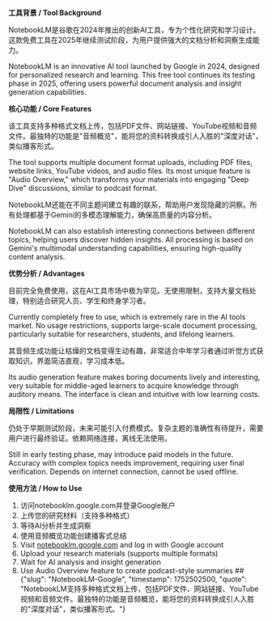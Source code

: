 **工具背景 / Tool Background**

NotebookLM是谷歌在2024年推出的创新AI工具，专为个性化研究和学习设计。这款免费工具在2025年继续测试阶段，为用户提供强大的文档分析和洞察生成能力。

NotebookLM is an innovative AI tool launched by Google in 2024, designed for personalized research and learning. This free tool continues its testing phase in 2025, offering users powerful document analysis and insight generation capabilities.

**核心功能 / Core Features**

该工具支持多种格式文档上传，包括PDF文件、网站链接、YouTube视频和音频文件。最独特的功能是"音频概览"，能将您的资料转换成引人入胜的"深度对话"，类似播客形式。

The tool supports multiple document format uploads, including PDF files, website links, YouTube videos, and audio files. Its most unique feature is "Audio Overview," which transforms your materials into engaging "Deep Dive" discussions, similar to podcast format.

NotebookLM还能在不同主题间建立有趣的联系，帮助用户发现隐藏的洞察。所有处理都基于Gemini的多模态理解能力，确保高质量的内容分析。

NotebookLM can also establish interesting connections between different topics, helping users discover hidden insights. All processing is based on Gemini's multimodal understanding capabilities, ensuring high-quality content analysis.

**优势分析 / Advantages**

目前完全免费使用，这在AI工具市场中极为罕见。无使用限制，支持大量文档处理，特别适合研究人员、学生和终身学习者。

Currently completely free to use, which is extremely rare in the AI tools market. No usage restrictions, supports large-scale document processing, particularly suitable for researchers, students, and lifelong learners.

其音频生成功能让枯燥的文档变得生动有趣，非常适合中年学习者通过听觉方式获取知识。界面简洁直观，学习成本低。

Its audio generation feature makes boring documents lively and interesting, very suitable for middle-aged learners to acquire knowledge through auditory means. The interface is clean and intuitive with low learning costs.

**局限性 / Limitations**

仍处于早期测试阶段，未来可能引入付费模式。复杂主题的准确性有待提升，需要用户进行最终验证。依赖网络连接，离线无法使用。

Still in early testing phase, may introduce paid models in the future. Accuracy with complex topics needs improvement, requiring user final verification. Depends on internet connection, cannot be used offline.

**使用方法 / How to Use**

1. 访问notebooklm.google.com并登录Google账户
2. 上传您的研究材料（支持多种格式）
3. 等待AI分析并生成洞察
4. 使用音频概览功能创建播客式总结
5. Visit [notebooklm.google.com](http://notebooklm.google.com/) and log in with Google account
6. Upload your research materials (supports multiple formats)
7. Wait for AI analysis and insight generation
8. Use Audio Overview feature to create podcast-style summaries
##{"slug": "NotebookLM-Google", "timestamp": 1752502500, "quote": "NotebookLM支持多种格式文档上传，包括PDF文件、网站链接、YouTube视频和音频文件。最独特的功能是音频概览，能将您的资料转换成引人入胜的"深度对话"，类似播客形式。"}